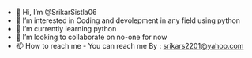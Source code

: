 - 👋 Hi, I’m @SrikarSistla06
- 👀 I’m interested in Coding and devolepment in any field using python  
- 🌱 I’m currently learning python 
- 💞️ I’m looking to collaborate on no-one for now
- 📫 How to reach me - You can reach me By : srikars2201@yahoo.com 

<!---
SrikarSisitla06/SrikarSisitla06 is a ✨ special ✨ repository because its `README.md` (this file) appears on your GitHub profile.
You can click the Preview link to take a look at your changes.
--->

